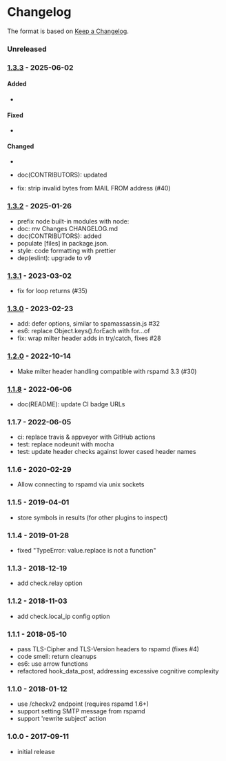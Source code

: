 # Changelog

The format is based on [Keep a Changelog](https://keepachangelog.com/).

### Unreleased

### [1.3.3] - 2025-06-02

#### Added

-

#### Fixed

-

#### Changed

-
- doc(CONTRIBUTORS): updated

- fix: strip invalid bytes from MAIL FROM address (#40)

### [1.3.2] - 2025-01-26

- prefix node built-in modules with node:
- doc: mv Changes CHANGELOG.md
- doc(CONTRIBUTORS): added
- populate [files] in package.json.
- style: code formatting with prettier
- dep(eslint): upgrade to v9

### [1.3.1] - 2023-03-02

- fix for loop returns (#35)

### [1.3.0] - 2023-02-23

- add: defer options, similar to spamassassin.js #32
- es6: replace Object.keys().forEach with for...of
- fix: wrap milter header adds in try/catch, fixes #28

### [1.2.0] - 2022-10-14

- Make milter header handling compatible with rspamd 3.3 (#30)

### [1.1.8] - 2022-06-06

- doc(README): update CI badge URLs

### 1.1.7 - 2022-06-05

- ci: replace travis & appveyor with GitHub actions
- test: replace nodeunit with mocha
- test: update header checks against lower cased header names

### 1.1.6 - 2020-02-29

- Allow connecting to rspamd via unix sockets

### 1.1.5 - 2019-04-01

- store symbols in results (for other plugins to inspect)

### 1.1.4 - 2019-01-28

- fixed "TypeError: value.replace is not a function"

### 1.1.3 - 2018-12-19

- add check.relay option

### 1.1.2 - 2018-11-03

- add check.local_ip config option

### 1.1.1 - 2018-05-10

- pass TLS-Cipher and TLS-Version headers to rspamd (fixes #4)
- code smell: return cleanups
- es6: use arrow functions
- refactored hook_data_post, addressing excessive cognitive complexity

### 1.1.0 - 2018-01-12

- use /checkv2 endpoint (requires rspamd 1.6+)
- support setting SMTP message from rspamd
- support 'rewrite subject' action

### 1.0.0 - 2017-09-11

- initial release

[1.1.8]: https://github.com/haraka/haraka-plugin-rspamd/releases/tag/1.1.8
[1.1.9]: https://github.com/haraka/haraka-plugin-rspamd/releases/tag/1.1.9
[1.2.0]: https://github.com/haraka/haraka-plugin-rspamd/releases/tag/1.2.0
[1.3.0]: https://github.com/haraka/haraka-plugin-rspamd/releases/tag/1.3.0
[1.3.1]: https://github.com/haraka/haraka-plugin-rspamd/releases/tag/1.3.1
[1.3.2]: https://github.com/haraka/haraka-plugin-rspamd/releases/tag/v1.3.2
[1.1.6]: https://github.com/haraka/haraka-plugin-rspamd/releases/tag/v1.1.6
[1.3.3]: https://github.com/haraka/haraka-plugin-rspamd/releases/tag/v1.3.3
